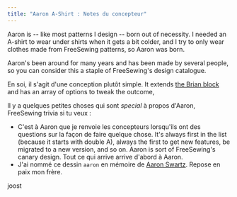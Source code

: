 ```yaml
---
title: "Aaron A-Shirt : Notes du concepteur"
---
```


Aaron is -- like most patterns I design -- born out of necessity. I needed an A-shirt to wear under shirts when it gets a bit colder, and I try to only wear clothes made from FreeSewing patterns, so Aaron was born.

Aaron's been around for many years and has been made by several people, so you can consider this a staple of FreeSewing's design catalogue.

En soi, il s'agit d'une conception plutôt simple. It extends [the Brian block](/designs/brian) and has an array of options to tweak the outcome,

Il y a quelques petites choses qui sont *special* à propos d'Aaron, FreeSewing trivia si tu veux :

- C'est à Aaron que je renvoie les concepteurs lorsqu'ils ont des questions sur la façon de faire quelque chose. It's always first in the list (because it starts with double A), always the first to get new features, be migrated to a new version, and so on. Aaron is sort of FreeSewing's canary design. Tout ce qui arrive arrive d'abord à Aaron.
- J'ai nommé ce dessin `aaron` en mémoire de [Aaron Swartz](https://en.wikipedia.org/wiki/Aaron_Swartz). Repose en paix mon frère.

joost
